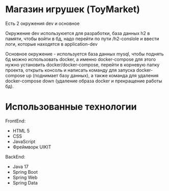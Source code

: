 # Магазин игрушек (ToyMarket)

Есть 2 окружения dev и основное 

Окружение dev используюется для разработки, база данных h2 в памяти, чтобы войти в бд, надо перейти по пути /h2-conslole и ввести логи, которые находятся в application-dev

Основное окружение - используется база данных mysql, чтобы поднять бд можно использовать docker, а именно docker-compose для этого нужно установить docker/docker-compose,
перейти в корневую папку проекта, открыть консоль и написать команду для запуска docker-compose up (поднимает базу данных), а также команда
для удаления docker-compose down (удаление образа docker и прекращение работы бд).

# Использованные технологии
FrontEnd:
- HTML 5
- CSS
- JavaScript
- Фреймворк UIKIT

BackEnd:
- Java 17
- Spring Boot
- Spring Web
- Spring Data
